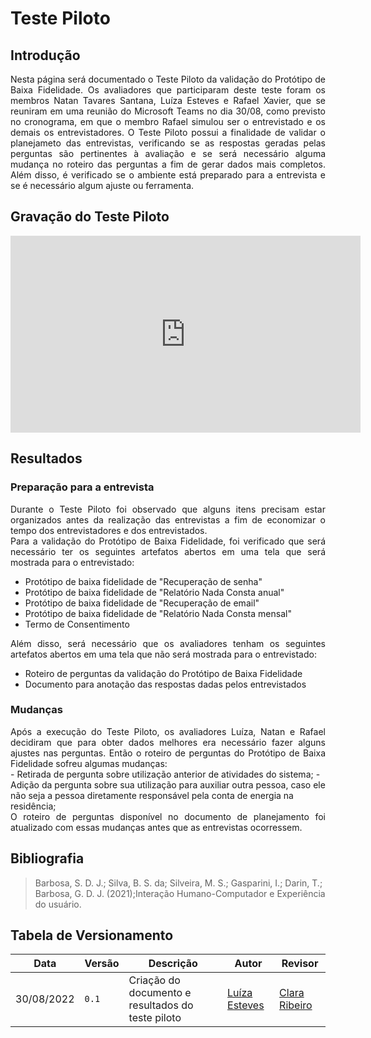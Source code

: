 # Teste Piloto

## Introdução

<div style="text-align: justify">
Nesta página será documentado o Teste Piloto da validação do Protótipo de Baixa Fidelidade. Os avaliadores que participaram deste teste foram os membros Natan Tavares Santana, Luíza Esteves e Rafael Xavier, que se reuniram em uma reunião do Microsoft Teams no dia 30/08, como previsto no cronograma, em que o membro Rafael simulou ser o entrevistado e os demais os entrevistadores. O Teste Piloto possui a finalidade de validar o planejameto das entrevistas, verificando se as respostas geradas pelas perguntas são pertinentes à avaliação e se será necessário alguma mudança no roteiro das perguntas a fim de gerar dados mais completos. Além disso, é verificado se o ambiente está preparado para a entrevista e se é necessário algum ajuste ou ferramenta.
</div>

## Gravação do Teste Piloto

<iframe width="560" height="315" src="https://www.youtube.com/embed/XmAZ2_9YQw8" title="YouTube video player" frameborder="0" allow="accelerometer; autoplay; clipboard-write; encrypted-media; gyroscope; picture-in-picture" allowfullscreen></iframe>

## Resultados

### Preparação para a entrevista

<div style="text-align: justify">
Durante o Teste Piloto foi observado que alguns itens precisam estar organizados antes da realização das entrevistas a fim de economizar o tempo dos entrevistadores e dos entrevistados.
</div>


<div style="text-align: justify">
Para a validação do Protótipo de Baixa Fidelidade, foi verificado que será necessário ter os seguintes artefatos abertos em uma tela que será mostrada para o entrevistado:
</div>

- Protótipo de baixa fidelidade de "Recuperação de senha"
- Protótipo de baixa fidelidade de  "Relatório Nada Consta anual"
- Protótipo de baixa fidelidade de  "Recuperação de email"
- Protótipo de baixa fidelidade de  "Relatório Nada Consta mensal"
- Termo de Consentimento

<div style="text-align: justify">
Além disso, será necessário que os avaliadores tenham os seguintes artefatos abertos em uma tela que não será mostrada para o entrevistado:
</div>

- Roteiro de perguntas da validação do Protótipo de Baixa Fidelidade
- Documento para anotação das respostas dadas pelos entrevistados

### Mudanças

<div style="text-align: justify">
Após a execução do Teste Piloto, os avaliadores Luíza, Natan e Rafael decidiram que para obter dados melhores era necessário fazer alguns ajustes nas perguntas. Então o roteiro de perguntas do Protótipo de Baixa Fidelidade sofreu algumas mudanças:
</div>
- Retirada de pergunta sobre utilização anterior de atividades do sistema;
- Adição da pergunta sobre sua utilização para auxiliar outra pessoa, caso ele não seja a pessoa diretamente responsável pela conta de energia na residência;

<div style="text-align: justify">
O roteiro de perguntas disponível no documento de planejamento foi atualizado com essas mudanças antes que as entrevistas ocorressem.
</div>

## Bibliografia
> Barbosa, S. D. J.; Silva, B. S. da; Silveira, M. S.; Gasparini, I.; Darin, T.; Barbosa, G. D. J. (2021);Interação Humano-Computador e Experiência do usuário.

## Tabela de Versionamento

| Data | Versão | Descrição | Autor | Revisor |
| ---- | ------ | --------- | ----- | ------- |
| 30/08/2022 | `0.1`  | Criação do documento e resultados do teste piloto | [Luíza Esteves](https://github.com/luiza-esteves) | [Clara Ribeiro](https://github.com/clara-ribeiro) | 